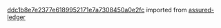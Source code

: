[ddc1b8e7e2377e6189952171e7a7308450a0e2fc](https://github.com/insolar/assured-ledger/commit/ddc1b8e7e2377e6189952171e7a7308450a0e2fc) imported from [assured-ledger](https://github.com/insolar/assured-ledger)
